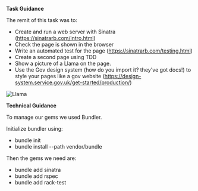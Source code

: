 **Task Guidance**

The remit of this task was to:
 - Create and run a web server with Sinatra (https://sinatrarb.com/intro.html)
 - Check the page is shown in the browser
 - Write an automated test for the page (https://sinatrarb.com/testing.html)
 - Create a second page using TDD
 - Show a picture of a Llama on the page. 
 - Use the Gov design system (how do you import it? they've got docs!) to style your pages like a gov website
 (https://design-system.service.gov.uk/get-started/production/)


![Llama](https://birdsofpreycentre.co.uk/wp-content/uploads/2021/05/PHOTO-2021-05-04-14-10-14-1.jpg)

**Technical Guidance**

To manage our gems we used Bundler.

Initialize bundler using:
 - bundle init
 - bundle install --path vendor/bundle

Then the gems we need are:
 - bundle add sinatra
 - bundle add rspec
 - bundle add rack-test

